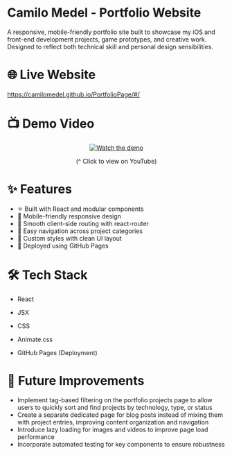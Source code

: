 # Camilo Medel - Portfolio Website
A responsive, mobile-friendly portfolio site built to showcase my iOS and front-end development projects, game prototypes, and creative work. Designed to reflect both technical skill and personal design sensibilities.

# 🌐 Live Website
https://camilomedel.github.io/PortfolioPage/#/

# 📺 Demo Video 
<div align="center">
  
  [![Watch the demo](https://img.youtube.com/vi/dYTDaVmdZUc/0.jpg)](https://www.youtube.com/watch?v=dYTDaVmdZUc)
  <p>(^ Click to view on YouTube)</p>
  
</div>

# ✨ Features
- ⚛️ Built with React and modular components
- 📱 Mobile-friendly responsive design
- 🔁 Smooth client-side routing with react-router
- 🧭 Easy navigation across project categories
- 🎨 Custom styles with clean UI layout
- 🚀 Deployed using GitHub Pages

# 🛠️ Tech Stack
- React

- JSX

- CSS

- Animate.css

- GitHub Pages (Deployment)

# 🔮 Future Improvements
- Implement tag-based filtering on the portfolio projects page to allow users to quickly sort and find projects by technology, type, or status
- Create a separate dedicated page for blog posts instead of mixing them with project entries, improving content organization and navigation
- Introduce lazy loading for images and videos to improve page load performance
- Incorporate automated testing for key components to ensure robustness
